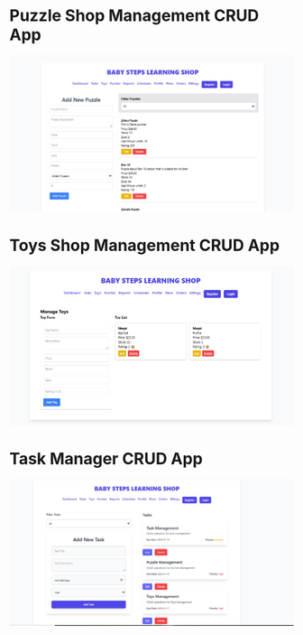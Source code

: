 # **Puzzle Shop Management CRUD App**
![alt text](image-5.png)

# **Toys Shop Management CRUD App**
![alt text](image-4.png)

# **Task Manager CRUD App**
![alt text](image-3.png)